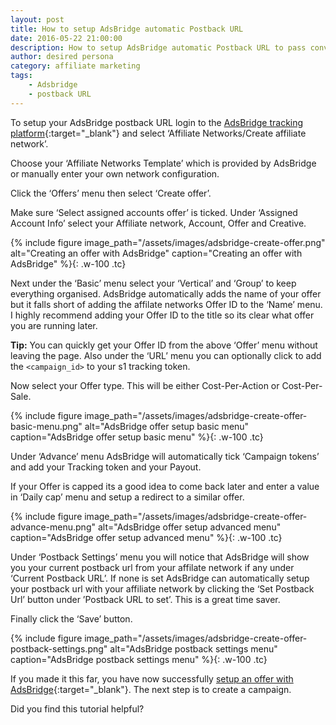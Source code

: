 ```yaml
---
layout: post
title: How to setup AdsBridge automatic Postback URL
date: 2016-05-22 21:00:00
description: How to setup AdsBridge automatic Postback URL to pass conversion data to your affiliate network.
author: desired persona
category: affiliate marketing
tags:
    - Adsbridge
    - postback URL
---
```


To setup your AdsBridge postback URL login to the [AdsBridge tracking platform](http://www.adsbridge.com/){:target="_blank"} and select ‘Affiliate Networks/Create affiliate network’.

Choose your ‘Affiliate Networks Template’ which is provided by AdsBridge or manually enter your own network configuration.

Click the ‘Offers’ menu then select ‘Create offer’.

Make sure ‘Select assigned accounts offer’ is ticked.
Under ‘Assigned Account Info’ select your Affiliate network, Account, Offer and Creative.

{% include figure image_path="/assets/images/adsbridge-create-offer.png" alt="Creating an offer with AdsBridge" caption="Creating an offer with AdsBridge" %}{: .w-100 .tc}

Next under the ‘Basic’ menu select your ‘Vertical’ and ‘Group’ to keep everything organised. AdsBridge automatically adds the name of your offer but it falls short of adding the affilate networks Offer ID to the ‘Name’ menu. I highly recommend adding your Offer ID to the title so its clear what offer you are running later.

**Tip:** You can quickly get your Offer ID from the above ‘Offer’ menu without leaving the page.
Also under the ‘URL’ menu you can optionally click to add the `<campaign_id>` to your s1 tracking token.

Now select your Offer type. This will be either Cost-Per-Action or Cost-Per-Sale.

{% include figure image_path="/assets/images/adsbridge-create-offer-basic-menu.png" alt="AdsBridge offer setup basic menu" caption="AdsBridge offer setup basic menu" %}{: .w-100 .tc}

Under ‘Advance’ menu AdsBridge will automatically tick ‘Campaign tokens’ and add your Tracking token and your Payout.

If your Offer is capped its a good idea to come back later and enter a value in ‘Daily cap’ menu and setup a redirect to a similar offer.

{% include figure image_path="/assets/images/adsbridge-create-offer-advance-menu.png" alt="AdsBridge offer setup advanced menu" caption="AdsBridge offer setup advanced menu" %}{: .w-100 .tc}

Under ‘Postback Settings’ menu you will notice that AdsBridge will show you your current postback url from your affilate network if any under ‘Current Postback URL’. If none is set AdsBridge can automatically setup your postback url with your affiliate network by clicking the ‘Set Postback Url’ button under ’Postback URL to set’. This is a great time saver.

Finally click the ‘Save’ button.

{% include figure image_path="/assets/images/adsbridge-create-offer-postback-settings.png" alt="AdsBridge postback settings menu" caption="AdsBridge postback settings menu" %}{: .w-100 .tc}

If you made it this far, you have now successfully [setup an offer with AdsBridge](http://www.adsbridge.com/){:target="_blank"}. The next step is to create a campaign.

Did you find this tutorial helpful?
